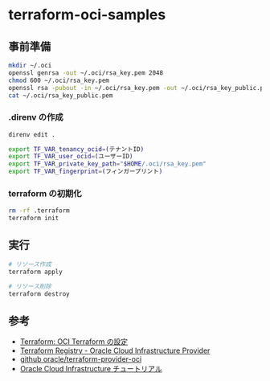 # terraform-oci-samples

## 事前準備

```sh
mkdir ~/.oci
openssl genrsa -out ~/.oci/rsa_key.pem 2048
chmod 600 ~/.oci/rsa_key.pem
openssl rsa -pubout -in ~/.oci/rsa_key.pem -out ~/.oci/rsa_key_public.pem
cat ~/.oci/rsa_key_public.pem
```

### .direnv の作成

```sh
direnv edit .

export TF_VAR_tenancy_ocid=(テナントID)
export TF_VAR_user_ocid=(ユーザーID)
export TF_VAR_private_key_path="$HOME/.oci/rsa_key.pem"
export TF_VAR_fingerprint=(フィンガープリント)
```

### terraform の初期化

```sh
rm -rf .terraform
terraform init
```

## 実行

```sh
# リソース作成
terraform apply

# リソース削除
terraform destroy
```

## 参考

- [Terraform: OCI Terraform の設定](https://docs.oracle.com/ja-jp/iaas/developer-tutorials/tutorials/tf-provider/01-summary.htm)
- [Terraform Registry - Oracle Cloud Infrastructure Provider](https://registry.terraform.io/providers/oracle/oci/latest/docs)
- [github oracle/terraform-provider-oci](https://github.com/oracle/terraform-provider-oci)
- [Oracle Cloud Infrastructure チュートリアル](https://oracle-japan.github.io/ocitutorials/)
